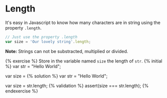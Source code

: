 # Length

It's easy in Javascript to know how many characters are in string using the property `.length`.

```js
// Just use the property .length
var size = 'Our lovely string'.length;

```

**Note:** Strings can not be substracted, multiplied or divided.

{% exercise %}
Store in the variable named `size` the length of `str`.
{% initial %}
var str = "Hello World";

var size =
{% solution %}
var str = "Hello World";

var size = str.length;
{% validation %}
assert(size === str.length);
{% endexercise %}
